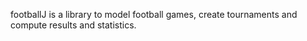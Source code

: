 footballJ is a library to model football games, create tournaments and compute results and statistics.   